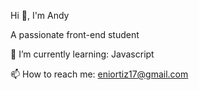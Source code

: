Hi 👋, I'm Andy

A passionate front-end student

🌱 I’m currently learning: Javascript

📫 How to reach me: eniortiz17@gmail.com


<!---
andandy-dev/andandy-dev is a ✨ special ✨ repository because its `README.md` (this file) appears on your GitHub profile.
You can click the Preview link to take a look at your changes.
--->
